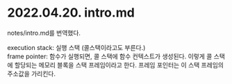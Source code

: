 # 2022.04.20. intro.md

notes/intro.md를 번역했다.

execution stack: 실행 스택 (콜스택이라고도 부른다.)  
frame pointer: 함수가 실행되면, 콜 스택에 함수 컨텍스트가 생성된다. 이렇게 콜 스택에 할당되는 메모리 블록을 스택 프레임이라고 한다. 프레임 포인터는 이 스택 프레임의 주소값을 가리킨다.
